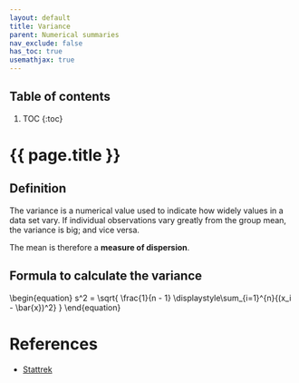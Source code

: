 ```yaml
---
layout: default
title: Variance 
parent: Numerical summaries
nav_exclude: false
has_toc: true
usemathjax: true
---
```


## Table of contents

1. TOC
{:toc}

# {{ page.title }}

## Definition

The variance is a numerical value used to indicate how widely values in a data set vary. If individual observations vary greatly from the group mean, the variance is big; and vice versa. 

The mean is therefore a **measure of dispersion**.

## Formula to calculate the variance

\begin{equation}
s^2 = \sqrt{
    \frac{1}{n - 1} \displaystyle\sum_{i=1}^{n}{(x_i - \bar{x})^2}
    }
\end{equation}

# References

* [Stattrek](https://stattrek.com/statistics/dictionary.aspx?definition=variance)
